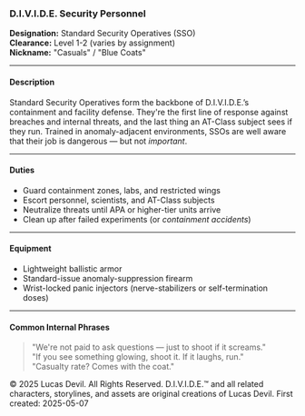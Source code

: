 ### D.I.V.I.D.E. Security Personnel

**Designation:** Standard Security Operatives (SSO)  
**Clearance:** Level 1-2 (varies by assignment)  
**Nickname:** "Casuals" / "Blue Coats"

---

#### Description  
Standard Security Operatives form the backbone of D.I.V.I.D.E.’s containment and facility defense. They're the first line of response against breaches and internal threats, and the last thing an AT-Class subject sees if they run. Trained in anomaly-adjacent environments, SSOs are well aware that their job is dangerous — but not *important*.

---

#### Duties  
- Guard containment zones, labs, and restricted wings  
- Escort personnel, scientists, and AT-Class subjects  
- Neutralize threats until APA or higher-tier units arrive  
- Clean up after failed experiments (or *containment accidents*)

---

#### Equipment  
- Lightweight ballistic armor  
- Standard-issue anomaly-suppression firearm  
- Wrist-locked panic injectors (nerve-stabilizers or self-termination doses)

---

#### Common Internal Phrases  
> "We're not paid to ask questions — just to shoot if it screams."  
> "If you see something glowing, shoot it. If it laughs, run."  
> "Casualty rate? Comes with the coat."







© 2025 Lucas Devil. All Rights Reserved.
D.I.V.I.D.E.™ and all related characters, storylines, and assets are original creations of Lucas Devil.
First created: 2025-05-07
